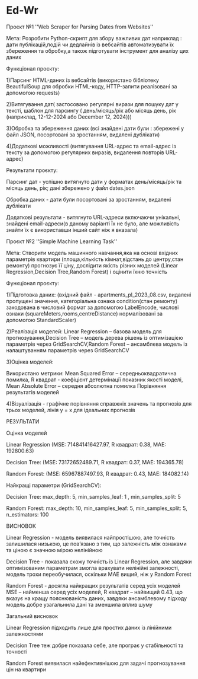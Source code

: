 # Ed-Wr
Проєкт №1
''Web Scraper for Parsing Dates from Websites''

Мета: Розробити Python-скрипт для збору важливих дат наприклад : дати публікацій,подій чи дедлайнів із вебсайтів
автоматизувати їх збереження та обробку,а також підготувати інструмент для аналізу цих даних

Функціонал проєкту:

1)Парсинг HTML-даних із вебсайтів (використано бібліотеку BeautifulSoup для обробки HTML-коду, HTTP-запити реалізовані за допомогою requests)

2)Витягування дат( застосовано регулярні вирази для пошуку дат у тексті, шаблон для парсингу ( день/місяць/рік або місяць день, рік (наприклад, 12-12-2024 або December 12, 2024)))

3)Обробка та збереження даних (всі знайдені дати були : збережені у файл JSON, посортовані за зростанням, видалені дублікати)

4)Додаткові можливості (витягування URL-адрес та email-адрес із тексту за допомогою регулярних виразів, видалення повторів URL-адрес)

Результати проєкту:

Парсинг дат - успішно витягнуто дати у форматах день/місяць/рік та місяць день, рік; дані збережено у файл dates.json

Обробка даних - дати були посортовані за зростанням, видалені дублікати

Додаткові результати - витягнуто URL-адреси включаючи унікальні, знайдені email-адреси(в даному варіанті їх не було, але можливість знайти їх є використавши інший сайт ніж я вказала)







Проєкт №2
''Simple Machine Learning Task''

Мета: Створити модель машинного навчання,яка на основі вхідних параметрів квартири (площа,кількість кімнат,відстань до центру,стан ремонту) прогнозує її ціну,
дослідити якість різних моделей (Linear Regression,Decision Tree,Random Forest) і оцінити їхню точність

Функціонал проєкту:

1)Підготовка даних: (вхідний файл - apartments_pl_2023_08.csv, видалені пропущені значення, категоріальна ознака condition(стан ремонту) закодована в числовий формат за допомогою LabelEncode,
числові ознаки (squareMeters,rooms,centreDistance) нормалізовані за допомогою StandardScaler)

2)Реалізація моделей: Linear Regression – базова модель для прогнозування,Decision Tree – модель дерева рішень із оптимізацією параметрів через GridSearchCV,Random Forest – ансамблева модель із налаштуванням параметрів через GridSearchCV

3)Оцінка моделей:

Використано метрики: Mean Squared Error – середньоквадратична помилка, R квадрат - коефіцієнт детермінації показник якості моделі, Mean Absolute Error – середня абсолютна помилка
Порівняння результатів моделей

4)Візуалізація - графічне порівняння справжніх значень та прогнозів для трьох моделей, лінія y = x для ідеальних прогнозів



РЕЗУЛЬТАТИ

Оцінка моделей

Linear Regression (MSE: 714841416427.97, R квадрат: 0.38, MAE: 192800.63)

Decision Tree: (MSE: 73172652489.71, R квадрат: 0.37, MAE: 194365.78)

Random Forest: (MSE: 65967887497.93, R квадрат: 0.43, MAE: 184082.14)



Найкращі параметри (GridSearchCV):

Decision Tree: max_depth: 5, min_samples_leaf: 1 , min_samples_split: 5

Random Forest: max_depth: 10, min_samples_leaf: 5, min_samples_split: 5, n_estimators: 100



ВИСНОВОК

Linear Regression - модель виявилася найпростішою, але точність залишилася низькою, це пов’язано з тим, що залежність між ознаками та ціною є значною мірою нелінійною

Decision Tree - показала схожу точність із Linear Regression, але завдяки оптимізованим параметрам змогла врахувати нелінійні залежності, модель трохи переобучилася, оскільки MAE вищий, ніж у Random Forest

Random Forest - досягла найкращих результатів серед усіх моделей MSE – найменша серед усіх моделей, R квадрат – найвищий 0.43, що вказує на кращу пояснюваність даних, завдяки ансамблевому підходу модель добре узагальнила дані та зменшила вплив шуму



Загальний висновок

Linear Regression підходить лише для простих даних із лінійними залежностями

Decision Tree теж добре показала себе, але програє у стабільності та точності

Random Forest виявилася найефективнішою для задачі прогнозування цін на квартири



